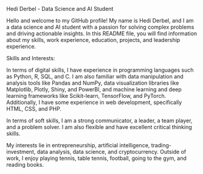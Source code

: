 Hedi Derbel - Data Science and AI Student

Hello and welcome to my GitHub profile! My name is Hedi Derbel, and I am a data science and AI student with a passion for solving complex problems and driving actionable insights. In this README file, you will find information about my skills, work experience, education, projects, and leadership experience.

Skills and Interests:

In terms of digital skills, I have experience in programming languages such as Python, R, SQL, and C. I am also familiar with data manipulation and analysis tools like Pandas and NumPy, data visualization libraries like Matplotlib, Plotly, Shiny, and PowerBI, and machine learning and deep learning frameworks like Scikit-learn, TensorFlow, and PyTorch. Additionally, I have some experience in web development, specifically HTML, CSS, and PHP.

In terms of soft skills, I am a strong communicator, a leader, a team player, and a problem solver. I am also flexible and have excellent critical thinking skills.

My interests lie in entrepreneurship, artificial intelligence, trading-investment, data analysis, data science, and cryptocurrency. Outside of work, I enjoy playing tennis, table tennis, football, going to the gym, and reading books.
<!---

--->

